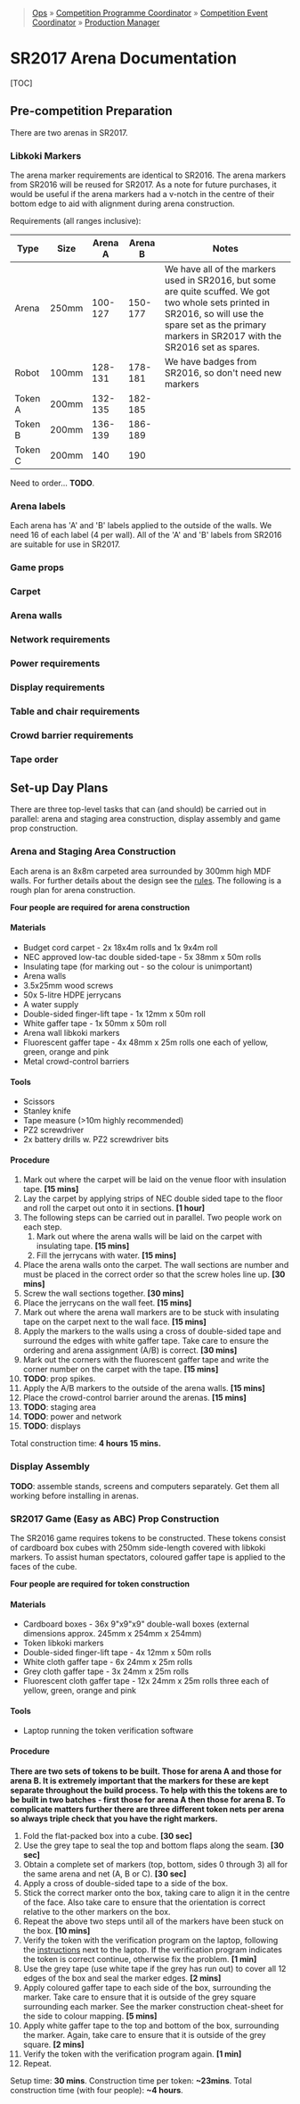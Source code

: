 > [Ops](https://bitbucket.org/srobo/ops-manual/wiki/Home) » [Competition Programme Coordinator](https://bitbucket.org/rspanton/sr-comp-programme/wiki/Home) » [Competition Event Coordinator](https://bitbucket.org/rspanton/sr-event-coord/wiki/Home) » [Production Manager](https://bitbucket.org/rspanton/sr-production/wiki/Home)

# SR2017 Arena Documentation

[TOC]

## Pre-competition Preparation

There are two arenas in SR2017.

### Libkoki Markers

The arena marker requirements are identical to SR2016. The arena markers from SR2016 will be reused for SR2017. As a note for future purchases, it would be useful if the arena markers had a v-notch in the centre of their bottom edge to aid with alignment during arena construction.

Requirements (all ranges inclusive):

| Type    | Size  | Arena A | Arena B | Notes |
|---------|-------|---------|---------|-------|
| Arena   | 250mm | 100-127 | 150-177 | We have all of the markers used in SR2016, but some are quite scuffed. We got two whole sets printed in SR2016, so will use the spare set as the primary markers in SR2017 with the SR2016 set as spares. |
| Robot   | 100mm | 128-131 | 178-181 | We have badges from SR2016, so don't need new markers |
| Token A | 200mm | 132-135 | 182-185 | |
| Token B | 200mm | 136-139 | 186-189 | |
| Token C | 200mm | 140     | 190     | |

Need to order... **TODO**.

### Arena labels

Each arena has 'A' and 'B' labels applied to the outside of the walls. We need 16 of each label (4 per wall). All of the 'A' and 'B' labels from SR2016 are suitable for use in SR2017.

### Game props

### Carpet

### Arena walls

### Network requirements

### Power requirements

### Display requirements

### Table and chair requirements

### Crowd barrier requirements

### Tape order

## Set-up Day Plans

There are three top-level tasks that can (and should) be carried out in parallel: arena and staging area construction, display assembly and game prop construction.

### Arena and Staging Area Construction

Each arena is an 8x8m carpeted area surrounded by 300mm high MDF walls. For further details about the design see the [rules](https://www.studentrobotics.org/rules). The following is a rough plan for arena construction.

**Four people are required for arena construction**

#### Materials

 * Budget cord carpet - 2x 18x4m rolls and 1x 9x4m roll
 * NEC approved low-tac double sided-tape - 5x 38mm x 50m rolls
 * Insulating tape (for marking out - so the colour is unimportant)
 * Arena walls
 * 3.5x25mm wood screws
 * 50x 5-litre HDPE jerrycans
 * A water supply
 * Double-sided finger-lift tape - 1x 12mm x 50m roll
 * White gaffer tape - 1x 50mm x 50m roll
 * Arena wall libkoki markers
 * Fluorescent gaffer tape - 4x 48mm x 25m rolls one each of yellow, green, orange and pink
 * Metal crowd-control barriers

#### Tools

 * Scissors
 * Stanley knife
 * Tape measure (>10m highly recommended)
 * PZ2 screwdriver
 * 2x battery drills w. PZ2 screwdriver bits

#### Procedure

 1. Mark out where the carpet will be laid on the venue floor with insulation tape. **[15 mins]**
 1. Lay the carpet by applying strips of NEC double sided tape to the floor and roll the carpet out onto it in sections. **[1 hour]**
 1. The following steps can be carried out in parallel. Two people work on each step.
    1. Mark out where the arena walls will be laid on the carpet with insulating tape. **[15 mins]**
    1. Fill the jerrycans with water. **[15 mins]**
 1. Place the arena walls onto the carpet. The wall sections are number and must be placed in the correct order so that the screw holes line up. **[30 mins]**
 1. Screw the wall sections together. **[30 mins]**
 1. Place the jerrycans on the wall feet. **[15 mins]**
 1. Mark out where the arena wall markers are to be stuck with insulating tape on the carpet next to the wall face. **[15 mins]**
 1. Apply the markers to the walls using a cross of double-sided tape and surround the edges with white gaffer tape. Take care to ensure the ordering and arena assignment (A/B) is correct. **[30 mins]**
 1. Mark out the corners with the fluorescent gaffer tape and write the corner number on the carpet with the tape. **[15 mins]**
 1. **TODO**: prop spikes.
 1. Apply the A/B markers to the outside of the arena walls. **[15 mins]**
 1. Place the crowd-control barrier around the arenas. **[15 mins]**
 1. **TODO**: staging area
 1. **TODO**: power and network
 1. **TODO**: displays

Total construction time: **4 hours 15 mins.**

### Display Assembly

**TODO**: assemble stands, screens and computers separately. Get them all working before installing in arenas.

### SR2017 Game (Easy as ABC) Prop Construction

The SR2016 game requires tokens to be constructed. These tokens consist of cardboard box cubes with 250mm side-length covered with libkoki markers. To assist human spectators, coloured gaffer tape is applied to the faces of the cube.

**Four people are required for token construction**

#### Materials

 * Cardboard boxes - 36x 9"x9"x9" double-wall boxes (external dimensions approx. 245mm x 254mm x 254mm)
 * Token libkoki markers
 * Double-sided finger-lift tape - 4x 12mm x 50m rolls
 * White cloth gaffer tape - 6x 24mm x 25m rolls
 * Grey cloth gaffer tape - 3x 24mm x 25m rolls
 * Fluorescent cloth gaffer tape - 12x 24mm x 25m rolls three each of yellow, green, orange and pink

#### Tools

 * Laptop running the token verification software

#### Procedure

**There are two sets of tokens to be built. Those for arena A and those for arena B. It is extremely important that the markers for these are kept separate throughout the build process. To help with this the tokens are to be built in two batches - first those for arena A then those for arena B. To complicate matters further there are three different token nets per arena so always triple check that you have the right markers.**

 1. Fold the flat-packed box into a cube. **[30 sec]**
 1. Use the grey tape to seal the top and bottom flaps along the seam. **[30 sec]**
 1. Obtain a complete set of markers (top, bottom, sides 0 through 3) all for the same arena and net (A, B or C). **[30 sec]**
 1. Apply a cross of double-sided tape to a side of the box.
 1. Stick the correct marker onto the box, taking care to align it in the centre of the face. Also take care to ensure that the orientation is correct relative to the other markers on the box.
 1. Repeat the above two steps until all of the markers have been stuck on the box. **[10 mins]**
 1. Verify the token with the verification program on the laptop, following the [instructions](sr2016-token-verification-instructions) next to the laptop. If the verification program indicates the token is correct continue, otherwise fix the problem. **[1 min]**
 1. Use the grey tape (use white tape if the grey has run out) to cover all 12 edges of the box and seal the marker edges. **[2 mins]**
 1. Apply coloured gaffer tape to each side of the box, surrounding the marker. Take care to ensure that it is outside of the grey square surrounding each marker. See the marker construction cheat-sheet for the side to colour mapping. **[5 mins]**
 1. Apply white gaffer tape to the top and bottom of the box, surrounding the marker. Again, take care to ensure that it is outside of the grey square. **[2 mins]**
 1. Verify the token with the verification program again. **[1 min]**
 1. Repeat.

Setup time: **30 mins**. Construction time per token: **~23mins**. Total construction time (with four people): **~4 hours**.